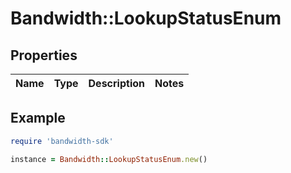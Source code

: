 # Bandwidth::LookupStatusEnum

## Properties

| Name | Type | Description | Notes |
| ---- | ---- | ----------- | ----- |

## Example

```ruby
require 'bandwidth-sdk'

instance = Bandwidth::LookupStatusEnum.new()
```

